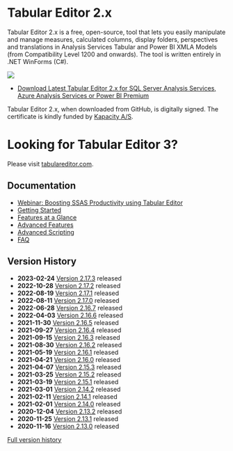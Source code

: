 # Tabular Editor 2.x
Tabular Editor 2.x is a free, open-source, tool that lets you easily manipulate and manage measures, calculated columns, display folders, perspectives and translations in Analysis Services Tabular and Power BI XMLA Models (from Compatibility Level 1200 and onwards). The tool is written entirely in .NET WinForms (C#).

![](https://raw.githubusercontent.com/otykier/TabularEditor/master/Documentation/Main%20UI%202_1.png)

* [Download Latest Tabular Editor 2.x for SQL Server Analysis Services, Azure Analysis Services or Power BI Premium](../../releases/latest)

Tabular Editor 2.x, when downloaded from GitHub, is digitally signed. The certificate is kindly funded by [Kapacity A/S](https://www.kapacity.dk).

# Looking for Tabular Editor 3?
Please visit [tabulareditor.com](https://tabulareditor.com).

## Documentation

* [Webinar: Boosting SSAS Productivity using Tabular Editor](https://www.youtube.com/watch?v=UENChJ_IfRw&feature=youtu.be&t=453)
* [Getting Started](https://docs.tabulareditor.com/te2/Getting-Started.html)
* [Features at a Glance](https://docs.tabulareditor.com/te2/Features-at-a-glance.html)
* [Advanced Features](https://docs.tabulareditor.com/te2/Advanced-features.html)
* [Advanced Scripting](https://docs.tabulareditor.com/te2/Advanced-Scripting.html)
* [FAQ](https://docs.tabulareditor.com/te2/FAQ.html)

## Version History

* **2023-02-24** [Version 2.17.3](../../releases/tag/2.17.3) released
* **2022-10-28** [Version 2.17.2](../../releases/tag/2.17.2) released
* **2022-08-19** [Version 2.17.1](../../releases/tag/2.17.1) released
* **2022-08-11** [Version 2.17.0](../../releases/tag/2.17.0) released
* **2022-06-28** [Version 2.16.7](../../releases/tag/2.16.7) released
* **2022-04-03** [Version 2.16.6](../../releases/tag/2.16.6) released
* **2021-11-30** [Version 2.16.5](../../releases/tag/2.16.5) released
* **2021-09-27** [Version 2.16.4](../../releases/tag/2.16.4) released
* **2021-09-15** [Version 2.16.3](../../releases/tag/2.16.3) released
* **2021-08-30** [Version 2.16.2](../../releases/tag/2.16.2) released
* **2021-05-19** [Version 2.16.1](../../releases/tag/2.16.1) released
* **2021-04-21** [Version 2.16.0](../../releases/tag/2.16.0) released
* **2021-04-07** [Version 2.15.3](../../releases/tag/2.15.3) released
* **2021-03-25** [Version 2.15.2](../../releases/tag/2.15.2) released
* **2021-03-19** [Version 2.15.1](../../releases/tag/2.15.1) released
* **2021-03-01** [Version 2.14.2](../../releases/tag/2.14.2) released
* **2021-02-11** [Version 2.14.1](../../releases/tag/2.14.1) released
* **2021-02-01** [Version 2.14.0](../../releases/tag/2.14.0) released
* **2020-12-04** [Version 2.13.2](../../releases/tag/2.13.2) released
* **2020-11-25** [Version 2.13.1](../../releases/tag/2.13.1) released
* **2020-11-16** [Version 2.13.0](../../releases/tag/2.13.0) released

[Full version history](/VersionHistory.md)
